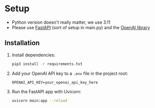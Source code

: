 # Setup

* Python version doesn't really matter, we use 3.11
* Please use [FastAPI](https://fastapi.tiangolo.com/) (sort of setup in main.py) and the [OpenAI library](https://github.com/openai/openai-python)

## Installation

1. Install dependencies:
   ```bash
   pip3 install -r requirements.txt
   ```

2. Add your OpenAI API key to a `.env` file in the project root:
   ```env
   OPENAI_API_KEY=your_openai_api_key_here
   ```

3. Run the FastAPI app with Uvicorn:
   ```bash
   uvicorn main:app --reload
   ``` 